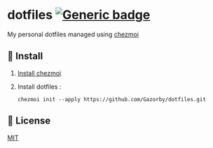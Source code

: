 # dotfiles [![Generic badge](https://img.shields.io/badge/Version-v1.6.0-<COLOR>.svg)](https://shields.io/)

My personal dotfiles managed using [chezmoi](https://github.com/twpayne/chezmoi)

## 🚀 Install

1) [Install chezmoi](https://github.com/twpayne/chezmoi/blob/master/docs/INSTALL.md)

2) Install dotfiles :
    ```console
    chezmoi init --apply https://github.com/Gazorby/dotfiles.git
    ```

## 📝 License

[MIT](https://github.com/Gazorby/dotfiles/blob/master/LICENSE)
